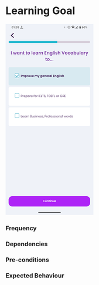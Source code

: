 # Learning Goal

![LearningGoal](../_media/Onboarding/LearningGoal.png)

### Frequency



### Dependencies



### Pre-conditions



### Expected Behaviour


